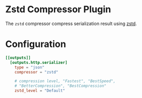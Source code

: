 # Zstd Compressor Plugin

The `zstd` compressor compress serialization result using [zstd](https://pkg.go.dev/github.com/klauspost/compress/zstd).

# Configuration
```toml
[[outputs]]
  [outputs.http.serializer]
    type = "json"
    compressor = "zstd"

    # compression level, "Fastest", "BestSpeed", 
    # "BetterCompression", "BestCompression"
    zstd_level = "Default"
```

